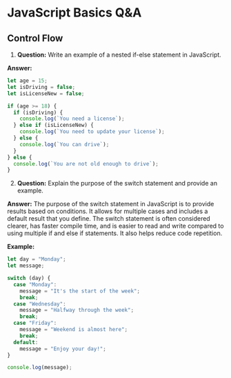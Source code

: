 # JavaScript Basics Q&A

## Control Flow

1. **Question:** Write an example of a nested if-else statement in JavaScript.

**Answer:**

```javascript
let age = 15;
let isDriving = false;
let isLicenseNew = false;

if (age >= 18) {
  if (isDriving) {
    console.log(`You need a license`);
  } else if (isLicenseNew) {
    console.log(`You need to update your license`);
  } else {
    console.log(`You can drive`);
  }
} else {
  console.log(`You are not old enough to drive`);
}
```

2. **Question:** Explain the purpose of the switch statement and provide an example.

**Answer:**
The purpose of the switch statement in JavaScript is to provide results based on conditions. It allows for multiple cases and includes a default result that you define. The switch statement is often considered clearer, has faster compile time, and is easier to read and write compared to using multiple if and else if statements. It also helps reduce code repetition.

**Example:**

```javascript
let day = "Monday";
let message;

switch (day) {
  case "Monday":
    message = "It's the start of the week";
    break;
  case "Wednesday":
    message = "Halfway through the week";
    break;
  case "Friday":
    message = "Weekend is almost here";
    break;
  default:
    message = "Enjoy your day!";
}

console.log(message);
```
